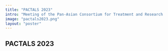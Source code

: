 ```yaml
---
title: "PACTALS 2023"
intro: "Meeting of the Pan-Asian Consortium for Treatment and Research in ALS"
image: "pactals2023.png"
layout: "poster"
---
```


## PACTALS 2023